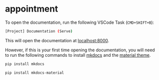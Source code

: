 # appointment

To open the documentation, run the following VSCode Task (`CMD+SHIFT+B`):

```sh
[Project] Documentation (Serve)
```

This will open the documentation at [localhost:8000](http://localhost:8000).

However, if this is your first time opening the documentation, you will need to run the following commands to install [mkdocs](https://www.mkdocs.org/) and the [material theme](https://github.com/squidfunk/mkdocs-material).

```sh
pip install mkdocs
```

```sh
pip install mkdocs-material
```
